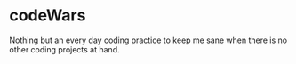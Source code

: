 # codeWars

Nothing but an every day coding practice to keep me sane when there is no other coding projects at hand. 
